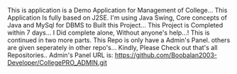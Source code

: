 This is application is a Demo Application for Management of College...
This Application Is fully based on J2SE. 
I'm using Java Swing, Core concepts of Java and MySql for DBMS to Built this Project... 
This Project is Completed within 7 days... I Did complete alone, Without anyone's help...!
This is continued in two more parts. This Repo is only have a Admin's Panel. others are given seperately in other repo's... 
Kindly, Please Check out that's all Repositories.. 
Admin's Panel URL is: https://github.com/Boobalan2003-Developer/CollegePRO_ADMIN.git 
